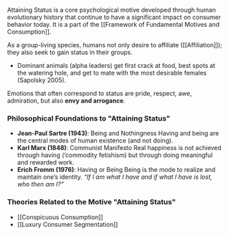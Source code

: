 Attaining Status is a core psychological motive developed through human evolutionary history that continue to have a significant impact on consumer behavior today. It is a part of the [[Framework of Fundamental Motives and Consumption]].

As a group-living species, humans not only desire to affiliate ([[Affiliation]]); they also seek to gain status in their groups. 
- Dominant animals (alpha leaders) get first crack at food, best spots at the watering hole, and get to mate with the most desirable females (Sapolsky 2005).  

Emotions that often correspond to status are pride, respect, awe, admiration, but also **envy and arrogance**.  

### Philosophical Foundations to "Attaining Status"
- **Jean-Paul Sartre (1943)**: Being and Nothingness Having and being are the central modes of human existence (and not doing).  
- **Karl Marx (1848)**: Communist Manifesto Real happiness is not achieved through having (‘commodity fetishism) but through doing meaningful and rewarded work.  
- **Erich Fromm (1976)**: Having or Being Being is the mode to realize and maintain one’s identity. *“If I am what I have and if what I have is lost, who then am I?”*

### Theories Related to the Motive "Attaining Status"
- [[Conspicuous Consumption]]
- [[Luxury Consumer Segmentation]]